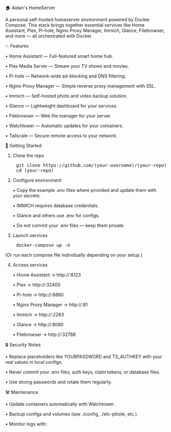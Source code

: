 🏠 Aidan's HomeServer

A personal self-hosted homeserver environment powered by Docker Compose. This stack brings together essential services like Home Assistant, Plex, Pi-hole, Nginx Proxy Manager, Immich, Glance, Filebrowser, and more — all orchestrated with Docker.

✨ Features

•	Home Assistant — Full-featured smart home hub.

•	Plex Media Server — Stream your TV shows and movies.

•	Pi-hole — Network-wide ad-blocking and DNS filtering.

•	Nginx Proxy Manager — Simple reverse proxy management with SSL.

•	Immich — Self-hosted photo and video backup solution.

•	Glance — Lightweight dashboard for your services.

•	Filebrowser — Web file manager for your server.

•	Watchtower — Automatic updates for your containers.

•	Tailscale — Secure remote access to your network.

🚀 Getting Started
1. Clone the repo

<pre>
	git clone https://github.com/(your-username)/(your-repo).git
	cd (your-repo)
</pre>

2. Configure environment
   
	•	Copy the example .env files where provided and update them with your secrets:

	•	IMMICH requires database credentials.

	•	Glance and others use .env for configs.

	•	Do not commit your .env files — keep them private.

4. Launch services
<pre>
	docker-compose up -d
</pre>

(Or run each compose file individually depending on your setup.)

4. Access services

	•	Home Assistant → http://<server-ip>:8123

	•	Plex → http://<server-ip>:32400

	•	Pi-hole → http://<server-ip>:8880

	•	Nginx Proxy Manager → http://<server-ip>:81

	•	Immich → http://<server-ip>:2283

	•	Glance → http://<server-ip>:8080

	•	Filebrowser → http://<server-ip>:32768

🔒 Security Notes

•	Replace placeholders like YOURPASSWORD and TS_AUTHKEY with your real values in local configs.

•	Never commit your .env files, auth keys, claim tokens, or database files.

•	Use strong passwords and rotate them regularly.

🛠️ Maintenance

•	Update containers automatically with Watchtower.

•	Backup configs and volumes (see ./config, ./etc-pihole, etc.).

•	Monitor logs with:
